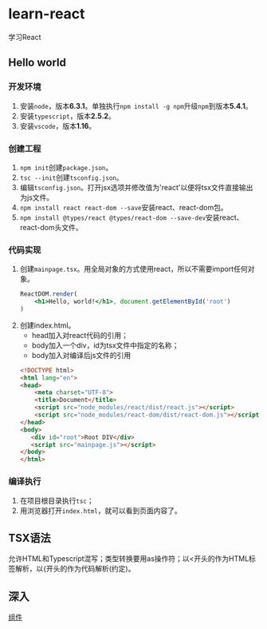 # learn-react

学习React

## Hello world

### 开发环境

1. 安装`node`，版本**6.3.1**。单独执行`npm install -g npm`升级`npm`到版本**5.4.1**。
1. 安装`typescript`，版本**2.5.2**。
1. 安装`vscode`，版本**1.16**。

### 创建工程

1. `npm init`创建`package.json`。
1. `tsc --init`创建`tsconfig.json`。
1. 编辑`tsconfig.json`。打开jsx选项并修改值为'react'以便将tsx文件直接输出为js文件。
1. `npm install react react-dom --save`安装react、react-dom包。
1. `npm install @types/react @types/react-dom --save-dev`安装react、react-dom头文件。

### 代码实现

1. 创建`mainpage.tsx`。用全局对象的方式使用react，所以不需要import任何对象。
    ```jsx
    ReactDOM.render(
        <h1>Hello, world!</h1>, document.getElementById('root')
    )
    ```
1. 创建index.html。
    * head加入对react代码的引用；
    * body加入一个div，id为tsx文件中指定的名称；
    * body加入对编译后js文件的引用
    ```html
    <!DOCTYPE html>
    <html lang="en">
    <head>
        <meta charset="UTF-8">
        <title>Document</title>
        <script src="node_modules/react/dist/react.js"></script>    
        <script src="node_modules/react-dom/dist/react-dom.js"></script>
    </head>
    <body>
       <div id="root">Root DIV</div>
       <script src="mainpage.js"></script>
    </body>
    </html>
    ```

### 编译执行

1. 在项目根目录执行`tsc`；
1. 用浏览器打开`index.html`，就可以看到页面内容了。

## TSX语法

允许HTML和Typescript混写；类型转换要用as操作符；以<开头的作为HTML标签解析，以{开头的作为代码解析(约定)。

## 深入

[组件](component.md)